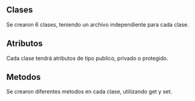## Clases

Se crearon 6 clases, teniendo un archivo independiente para cada clase.

## Atributos

Cada clase tendrá atributos de tipo publico, privado o protegido.

## Metodos

Se crearon diferentes metodos en cada clase, utilizando get y set.


